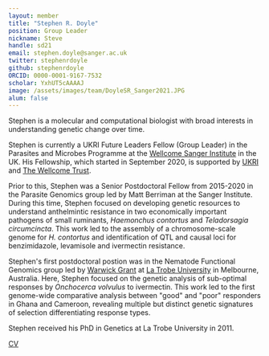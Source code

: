 ```yaml
---
layout: member
title: "Stephen R. Doyle"
position: Group Leader
nickname: Steve
handle: sd21
email: stephen.doyle@sanger.ac.uk
twitter: stephenrdoyle
github: stephenrdoyle
ORCID: 0000-0001-9167-7532
scholar: YxhUT5cAAAAJ
image: /assets/images/team/DoyleSR_Sanger2021.JPG
alum: false
---
```


Stephen is a molecular and computational biologist with broad interests in understanding genetic change over time. 

Stephen is currently a UKRI Future Leaders Fellow (Group Leader) in the Parasites and Microbes Programme at the [Wellcome Sanger Institute] in the UK. His Fellowship, which started in 
September 2020, is supported by [UKRI] and [The Wellcome Trust].

Prior to this, Stephen was a Senior Postdoctoral Fellow from 2015-2020 in the Parasite Genomics group led by Matt Berriman at the Sanger Institute. During this time, 
Stephen focused on developing genetic resources to understand anthelmintic resistance in two economically important pathogens of small ruminants, *Haemonchus contortus* 
and *Teladorsagia circumcincta*. This work led to the assembly of a chromosome-scale genome for *H. contortus* and identification of QTL and causal loci for benzimidazole, levamisole and ivermectin resistance.

Stephen's first postdoctoral postion was in the Nematode Functional Genomics group led by [Warwick Grant] at [La Trobe University] in Melbourne, Australia. Here, Stephen 
focused on the genetic analysis of sub-optimal responses by *Onchocerca volvulus* to ivermectin. This work led to the first genome-wide comparative analysis between "good"
and "poor" responders in Ghana and Cameroon, revealing multiple but distinct genetic signatures of selection differentiating response types.

Stephen received his PhD in Genetics at La Trobe University in 2011.

[CV](https://stephenrdoyle.github.io/markdown-cv/)

[Wellcome Sanger Institute]: www.sanger.ac.uk
[UKRI]: https://www.ukri.org/
[The Wellcome Trust]: https://wellcome.org/
[Matt Berriman]: https://www.sanger.ac.uk/person/berriman-matt/
[Warwick Grant]: https://www.latrobe.edu.au/animal-plant-and-soil-sciences/research/nematode-genetics 
[La Trobe University]: https://www.latrobe.edu.au/]


